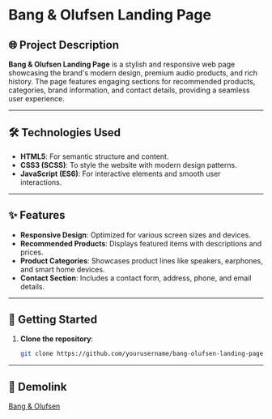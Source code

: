 # Bang & Olufsen Landing Page

## 🌐 Project Description

**Bang & Olufsen Landing Page** is a stylish and responsive web page showcasing the brand's modern design, premium audio products, and rich history. The page features engaging sections for recommended products, categories, brand information, and contact details, providing a seamless user experience.

---

## 🛠️ Technologies Used

- **HTML5**: For semantic structure and content.
- **CSS3 (SCSS)**: To style the website with modern design patterns.
- **JavaScript (ES6)**: For interactive elements and smooth user interactions.

---

## ✨ Features

- **Responsive Design**: Optimized for various screen sizes and devices.
- **Recommended Products**: Displays featured items with descriptions and prices.
- **Product Categories**: Showcases product lines like speakers, earphones, and smart home devices.
- **Contact Section**: Includes a contact form, address, phone, and email details.

---

## 🚀 Getting Started

1. **Clone the repository**:
   ```bash
   git clone https://github.com/yourusername/bang-olufsen-landing-page.git
   ```

---

## 🚀 Demolink

[Bang & Olufsen](https://minimal005.github.io/O-B/)
